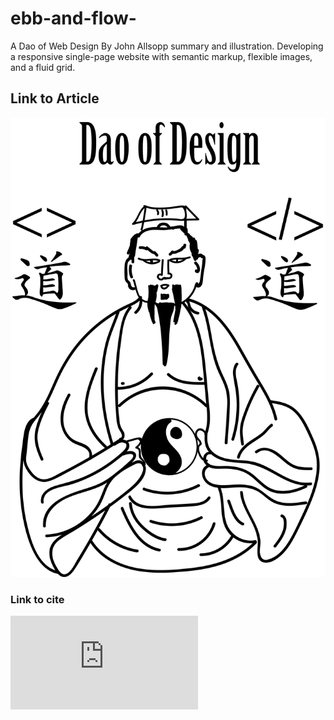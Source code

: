 # ebb-and-flow-

A Dao of Web Design By John Allsopp summary and illustration. Developing a responsive single-page website with semantic markup, flexible images, and a fluid grid.

## Link to Article 
![Ebb and Flow](https://github.com/jaderuscio/ebb-and-flow-/blob/master/DAO.png?raw=true)

### Link to cite 
![Dao of Design](https://github.com/jaderuscio/ebb-and-flow-/blob/master/summary.html)
